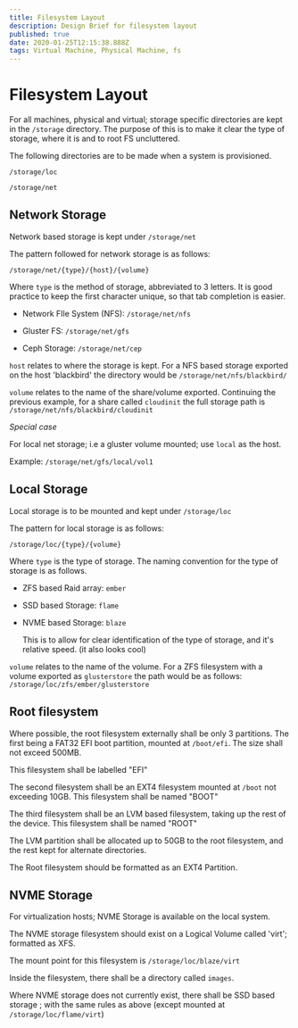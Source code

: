 ```yaml
---
title: Filesystem Layout
description: Design Brief for filesystem layout
published: true
date: 2020-01-25T12:15:38.888Z
tags: Virtual Machine, Physical Machine, fs
---
```


# Filesystem Layout

For all machines, physical and virtual; storage specific directories are kept in the `/storage` directory. The purpose of this is to make it clear the type of storage, where it is and to root FS uncluttered.

The following directories are to be made when a system is provisioned.

`/storage/loc`

`/storage/net`

## Network Storage

Network based storage is kept under `/storage/net`

The pattern followed for network storage is as follows:

`/storage/net/{type}/{host}/{volume}`

Where `type` is the method of storage, abbreviated to 3 letters. It is good practice to keep the first character unique, so that tab completion is easier.

- Network FIle System (NFS): `/storage/net/nfs`

- Gluster FS: `/storage/net/gfs`

- Ceph Storage: `/storage/net/cep`

`host` relates to where the storage is kept. For a NFS based storage exported on the host 'blackbird' the directory would be `/storage/net/nfs/blackbird/`

`volume` relates to the name of the share/volume exported.  Continuing the previous example, for a share called `cloudinit` the full storage path is `/storage/net/nfs/blackbird/cloudinit`

*Special case*

For local net storage; i.e a gluster volume mounted; use `local` as the host.

Example:  `/storage/net/gfs/local/vol1`

## Local Storage

Local storage is to be mounted and kept under `/storage/loc` 

The pattern for local storage is as follows:

`/storage/loc/{type}/{volume}`

Where `type` is the type of storage. The naming convention for the type of storage is as follows.

- ZFS based Raid array: `ember`

- SSD based Storage: `flame`

- NVME based Storage: `blaze`
  
  This is to allow for clear identification of the type of storage, and it's relative speed. (it also looks cool)

`volume` relates to the name of the volume. For a ZFS filesystem with a volume exported as `glusterstore` the path would be as follows: `/storage/loc/zfs/ember/glusterstore`

## Root filesystem

Where possible, the root filesystem externally shall be only 3 partitions. The first being a FAT32 EFI boot partition, mounted at `/boot/efi`. The size shall not exceed 500MB.

This filesystem shall be labelled "EFI"

The second filesystem shall be an EXT4 filesystem mounted at `/boot` not exceeding 10GB. This filesystem shall be named "BOOT"

The third filesystem shall be an LVM based filesystem, taking up the rest of the device. This filesystem shall be named "ROOT"

The LVM partition shall be allocated up to 50GB to the root filesystem, and the rest kept for alternate directories.

The Root filesystem should be formatted as an EXT4 Partition.

## NVME Storage

For virtualization hosts; NVME Storage is available on the local system. 

The NVME storage filesystem should exist on a Logical Volume called 'virt'; formatted as XFS.

The mount point for this filesystem is `/storage/loc/blaze/virt`

Inside the filesystem, there shall be a directory called `images`.

Where NVME storage does not currently exist, there shall be SSD based storage ; with the same rules as above (except mounted at `/storage/loc/flame/virt`)
